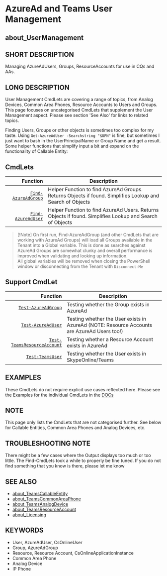 ﻿# AzureAd and Teams User Management

## about_UserManagement

## SHORT DESCRIPTION

Managing AzureAdUsers, Groups, ResourceAccounts for use in CQs and AAs.

## LONG DESCRIPTION

User Management CmdLets are covering a range of topics, from Analog Devices, Common Area Phones, Resource Accounts to Users and Groups. This page focuses on uncategorised CmdLets that supplement the User Management aspect. Please see section 'See Also' for links to related topics.

Finding Users, Groups or other objects is sometimes too complex for my taste. Using `Get-AzureAdUser -Searchstring "$UPN"` is fine, but sometimes I just want to bash in the UserPrincipalName or Group Name and get a result. Some helper functions that simplify input a bit and expand on the functionality of Callable Entity:

## CmdLets

| Function                                                  | Description                                                                                                                             |
| ---------------------------------------------------------: | --------------------------------------------------------------------------------------------------------------------------------------- |
| [`Find-AzureAdGroup`](../docs/Find-AzureAdGroup.md)               | Helper Function to find AzureAd Groups. Returns Objects if found. Simplifies Lookup and Search of Objects                               |
| [`Find-AzureAdUser`](../docs/Find-AzureAdUser.md)                 | Helper Function to find AzureAd Users. Returns Objects if found. Simplifies Lookup and Search of Objects                                |

> [!Note] On first run, Find-AzureAdGroup (and other CmdLets that are working with AzureAd Groups) will load all Groups available in the Tenant into a Global variable. This is done as searches against AzureAd Groups are somewhat clunky and overall performance is improved when validating and looking up information.
> <br />All global variables will be removed when closing the PowerShell window or disconnecting from the Tenant with `Disconnect-Me`

## Support CmdLet

| Function                                                    | Description                                                                                 |
| -----------------------------------------------------------: | ------------------------------------------------------------------------------------------- |
| [`Test-AzureAdGroup`](../docs/Test-AzureAdGroup.md)                 | Testing whether the Group exists in AzureAd                                                 |
| [`Test-AzureAdUser`](../docs/Test-AzureAdUser.md)                   | Testing whether the User exists in AzureAd (NOTE: Resource Accounts are AzureAd Users too!) |
| [`Test-TeamsResourceAccount`](../docs/Test-TeamsResourceAccount.md) | Testing whether a Resource Account exists in AzureAd                                        |
| [`Test-TeamsUser`](../docs/Test-TeamsUser.md)                       | Testing whether the User exists in SkypeOnline/Teams                                        |

## EXAMPLES

These CmdLets do not require explicit use cases reflected here. Please see the Examples for the individual CmdLets in the [DOCs](../docs/)

## NOTE

This page only lists the CmdLets that are not categorised further. See below for Callable Entities, Common Area Phones and Analog Devices, etc.

## TROUBLESHOOTING NOTE

There might be a few cases where the Output displays too much or too little. The Find-CmdLets took a while to properly be fine tuned. If you do not find something that you know is there, please let me know

## SEE ALSO

- [about_TeamsCallableEntity](about_TeamsCallableEntity.md)
- [about_TeamsCommonAreaPhone](about_TeamsCommonAreaPhone.md)
- [about_TeamsAnalogDevice](about_TeamsAnalogDevice.md)
- [about_TeamsResourceAccount](about_TeamsResourceAccount.md)
- [about_Licensing](about_Licensing.md)

## KEYWORDS

- User, AzureAdUser, CsOnlineUser
- Group, AzureAdGroup
- Resource, Resource Account, CsOnlineApplicationInstance
- Common Area Phone
- Analog Device
- IP Phone
